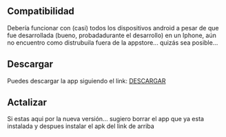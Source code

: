 ## Compatibilidad

Debería funcionar con (casi) todos los dispositivos android
a pesar de que fue desarrollada (bueno, probadadurante el desarrollo) en un Iphone, aún no encuentro como distrubuila fuera de la appstore... quizás sea posible...

## Descargar

Puedes descargar la app siguiendo el link: [ DESCARGAR ](https://github.com/Exusai/MercadoIPN/blob/Proyecto/MercadoIPN(Beta2).apk?raw=true)

## Actalizar
Si estas aqui por la nueva versión... sugiero borrar el app que ya esta instalada y despues instalar el apk del link de arriba

